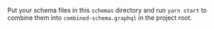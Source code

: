 Put your schema files in this `schemas` directory and run `yarn start` to combine them into `combined-schema.graphql` in the project root.
